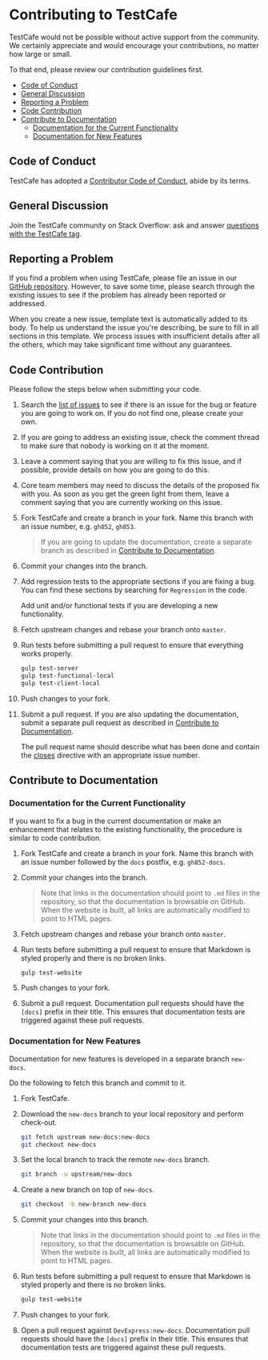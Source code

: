 # Contributing to TestCafe

TestCafe would not be possible without active support from the community. We certainly appreciate and would
encourage your contributions, no matter how large or small.

To that end, please review our contribution guidelines first.

* [Code of Conduct](#code-of-conduct)
* [General Discussion](#general-discussion)
* [Reporting a Problem](#reporting-a-problem)
* [Code Contribution](#code-contribution)
* [Contribute to Documentation](#contribute-to-documentation)
  * [Documentation for the Current Functionality](#documentation-for-the-current-functionality)
  * [Documentation for New Features](#documentation-for-new-features)

## Code of Conduct

TestCafe has adopted a [Contributor Code of Conduct](CODE_OF_CONDUCT.md), abide by its terms.

## General Discussion

Join the TestCafe community on Stack Overflow: ask and answer [questions with the TestCafe tag](https://stackoverflow.com/questions/tagged/testcafe).

## Reporting a Problem

If you find a problem when using TestCafe, please file an issue in our [GitHub repository](https://github.com/DevExpress/testcafe/issues).
However, to save some time, please search through the existing issues to see if the problem has already been reported or addressed.

When you create a new issue, template text is automatically added to its body. To help us understand the issue you're describing, be sure to fill in all sections in this template. We process issues with insufficient details after all the others, which may take significant time without any guarantees.

## Code Contribution

Please follow the steps below when submitting your code.

1. Search the [list of issues](https://github.com/DevExpress/testcafe/issues) to see if there
  is an issue for the bug or feature you are going to work on. If you do not find one, please create your own.

2. If you are going to address an existing issue, check the comment thread to make sure that nobody is working on it at the moment.

3. Leave a comment saying that you are willing to fix this issue, and if possible, provide details on how you are going to do this.

4. Core team members may need to discuss the details of the proposed fix with you. As soon as you get the green light from them,
  leave a comment saying that you are currently working on this issue.

5. Fork TestCafe and create a branch in your fork. Name this branch with an issue number, e.g. `gh852`, `gh853`.
  
    > If you are going to update the documentation, create a separate branch as described in [Contribute to Documentation](#contribute-to-documentation).

6. Commit your changes into the branch.

7. Add regression tests to the appropriate sections if you are fixing a bug. You can find these sections by searching for `Regression` in the code.

    Add unit and/or functional tests if you are developing a new functionality.

8. Fetch upstream changes and rebase your branch onto `master`.

9. Run tests before submitting a pull request to ensure that everything works properly.

    ```sh
    gulp test-server
    gulp test-functional-local
    gulp test-client-local
    ```

10. Push changes to your fork.

11. Submit a pull request. If you are also updating the documentation, submit a separate pull request as described in [Contribute to Documentation](#contribute-to-documentation).

    The pull request name should describe what has been done and contain
    the [closes](https://github.com/blog/1506-closing-issues-via-pull-requests) directive
    with an appropriate issue number.

## Contribute to Documentation

### Documentation for the Current Functionality

If you want to fix a bug in the current documentation or make an enhancement that relates to the existing functionality, the procedure is similar to code contribution.

1. Fork TestCafe and create a branch in your fork. Name this branch with an issue number followed by the `docs` postfix, e.g. `gh852-docs`.

2. Commit your changes into the branch.

    > Note that links in the documentation should point to `.md` files in the repository, so that the documentation is browsable on GitHub. When the website is built, all links are automatically modified to point to HTML pages.

3. Fetch upstream changes and rebase your branch onto `master`.

4. Run tests before submitting a pull request to ensure that Markdown is styled properly and there is no broken links.

    ```sh
    gulp test-website
    ```

5. Push changes to your fork.

6. Submit a pull request. Documentation pull requests should have the `[docs]` prefix in their title. This ensures that documentation tests are triggered against these pull requests.

### Documentation for New Features

Documentation for new features is developed in a separate branch `new-docs`.

Do the following to fetch this branch and commit to it.

1. Fork TestCafe.

2. Download the `new-docs` branch to your local repository and perform check-out.

    ```sh
    git fetch upstream new-docs:new-docs
    git checkout new-docs
    ```

3. Set the local branch to track the remote `new-docs` branch.

    ```sh
    git branch -u upstream/new-docs
    ```

4. Create a new branch on top of `new-docs`.

    ```sh
    git checkout -b new-branch new-docs
    ```

5. Commit your changes into this branch.

    > Note that links in the documentation should point to `.md` files in the repository, so that the documentation is browsable on GitHub. When the website is built, all links are automatically modified to point to HTML pages.

6. Run tests before submitting a pull request to ensure that Markdown is styled properly and there is no broken links.

    ```sh
    gulp test-website
    ```

7. Push changes to your fork.

8. Open a pull request against `DevExpress:new-docs`. Documentation pull requests should have the `[docs]` prefix in their title. This ensures that documentation tests are triggered against these pull requests.